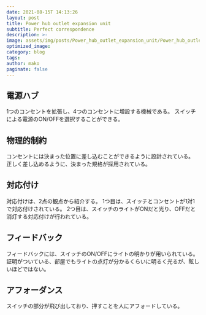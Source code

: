```yaml
---
date: 2021-08-15T 14:13:26
layout: post
title: Power hub outlet expansion unit
subtitle: Perfect correspondence
description: >-
image: assets/img/posts/Power_hub_outlet_expansion_unit/Power_hub_outlet_expansion_unit.jpg
optimized_image: 
category: blog
tags: 
author: mako
paginate: false
---
```


## 電源ハブ

1つのコンセントを拡張し、4つのコンセントに増設する機械である。
スイッチによる電源のON/OFFを選択することができる。

## 物理的制約

コンセントには決まった位置に差し込むことができるように設計されている。
正しく差し込めるように、決まった規格が採用されている。

## 対応付け

対応付けは、2点の観点から紹介する。
1つ目は、スイッチとコンセントが1対1で対応付けされている。
2つ目は、スイッチのライトがONだと光り、OFFだと消灯する対応付けが行われている。

## フィードバック

フィードバックには、スイッチのON/OFFにライトの明かりが用いられている。
証明がついている、部屋でもライトの点灯が分かるくらいに明るく光るが、眩しいほどではない。

## アフォーダンス

スイッチの部分が飛び出しており、押すことを人にアフォードしている。